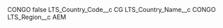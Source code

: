 <?xml version="1.0" encoding="UTF-8"?>
<CustomMetadata xmlns="http://soap.sforce.com/2006/04/metadata" xmlns:xsi="http://www.w3.org/2001/XMLSchema-instance" xmlns:xsd="http://www.w3.org/2001/XMLSchema">
    <label>CONGO</label>
    <protected>false</protected>
    <values>
        <field>LTS_Country_Code__c</field>
        <value xsi:type="xsd:string">CG</value>
    </values>
    <values>
        <field>LTS_Country_Name__c</field>
        <value xsi:type="xsd:string">CONGO</value>
    </values>
    <values>
        <field>LTS_Region__c</field>
        <value xsi:type="xsd:string">AEM</value>
    </values>
</CustomMetadata>

